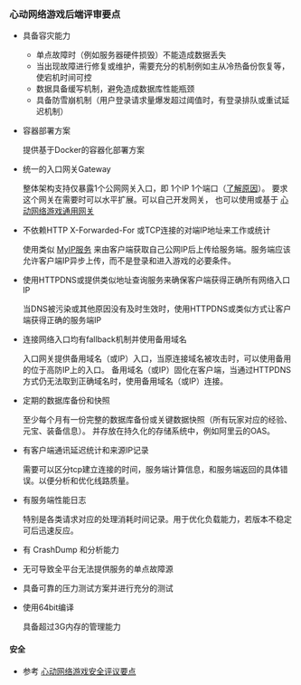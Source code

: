 ### 心动网络游戏后端评审要点

* 具备容灾能力
	* 单点故障时（例如服务器硬件损毁）不能造成数据丢失
	* 当出现故障进行修复或维护，需要充分的机制例如主从冷热备份恢复等，使宕机时间可控
	* 数据具备缓写机制，避免造成数据库性能瓶颈
	* 具备防雪崩机制（用户登录请求量爆发超过阈值时，有登录排队或重试延迟机制）

* 容器部署方案

	提供基于Docker的容器化部署方案

* 统一的入口网关Gateway

	整体架构支持仅暴露1个公网网关入口，即 1个IP 1个端口（[了解原因](../misc/ddos.md)）。
	要求这个网关在需要时可以水平扩展。可以自己开发网关，
	也可以使用或基于  [心动网络游戏通用网关](https://github.com/xindong/frontd) 

* 不依赖HTTP X-Forwarded-For 或TCP连接的对端IP地址来工作或统计

	使用类似 [MyIP服务](../services/myip.md) 来由客户端获取自己公网IP后上传给服务端。服务端应该允许客户端IP异步上传，而不是登录和进入游戏的必要条件。

* 使用HTTPDNS或提供类似地址查询服务来确保客户端获得正确所有网络入口IP

	当DNS被污染或其他原因没有及时生效时，使用HTTPDNS或类似方式让客户端获得正确的服务端IP

* 连接网络入口均有fallback机制并使用备用域名

	入口网关提供备用域名（或IP）入口，当原连接域名被攻击时，可以使用备用的位于高防IP上的入口。
	备用域名（或IP）固化在客户端，当通过HTTPDNS方式仍无法取到正确域名时，使用备用域名（或IP）连接。

* 定期的数据库备份和快照

	至少每个月有一份完整的数据库备份或关键数据快照（所有玩家对应的经验、元宝、装备信息）。
	并存放在持久化的存储系统中，例如阿里云的OAS。

* 有客户端通讯延迟统计和来源IP记录

	需要可以区分tcp建立连接的时间，服务端计算信息，和服务端返回的具体错误。以便分析和优化线路质量。

* 有服务端性能日志

	特别是各类请求对应的处理消耗时间记录。用于优化负载能力，若版本不稳定可后迅速反应。

* 有 CrashDump 和分析能力

* 无可导致全平台无法提供服务的单点故障源

* 具备可靠的压力测试方案并进行充分的测试

* 使用64bit编译

	具备超过3G内存的管理能力

#### 安全
* 参考 [心动网络游戏安全评议要点](security.md)
